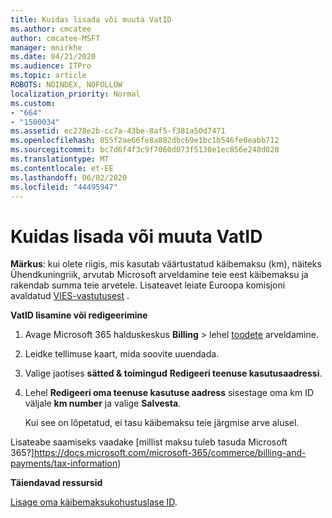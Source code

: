 ```yaml
---
title: Kuidas lisada või muuta VatID
ms.author: cmcatee
author: cmcatee-MSFT
manager: mnirkhe
ms.date: 04/21/2020
ms.audience: ITPro
ms.topic: article
ROBOTS: NOINDEX, NOFOLLOW
localization_priority: Normal
ms.custom:
- "664"
- "1500034"
ms.assetid: ec278e2b-cc7a-43be-8af5-f381a50d7471
ms.openlocfilehash: 855f2ae66fe8a882dbc69e1bc1b546fe6eabb712
ms.sourcegitcommit: bc7d6f4f3c9f7060d073f5130e1ec856e248d020
ms.translationtype: MT
ms.contentlocale: et-EE
ms.lasthandoff: 06/02/2020
ms.locfileid: "44495947"
---
```

# <a name="how-to-add-or-edit-a-vatid"></a>Kuidas lisada või muuta VatID

**Märkus**: kui olete riigis, mis kasutab väärtustatud käibemaksu (km), näiteks Ühendkuningriik, arvutab Microsoft arveldamine teie eest käibemaksu ja rakendab summa teie arvetele. Lisateavet leiate Euroopa komisjoni avaldatud [VIES-vastutusest](https://go.microsoft.com/fwlink/p/?LinkID=841741) .

**VatID lisamine või redigeerimine**

1. Avage Microsoft 365 halduskeskus **Billing** \> lehel [toodete](https://go.microsoft.com/fwlink/p/?linkid=842054) arveldamine.

2. Leidke tellimuse kaart, mida soovite uuendada.

3. Valige jaotises **sätted & toimingud** **Redigeeri teenuse kasutusaadressi**.

4. Lehel **Redigeeri oma teenuse kasutuse aadress** sisestage oma km ID väljale **km number** ja valige **Salvesta**.

    Kui see on lõpetatud, ei tasu käibemaksu teie järgmise arve alusel.

Lisateabe saamiseks vaadake [millist maksu tuleb tasuda Microsoft 365?]https://docs.microsoft.com/microsoft-365/commerce/billing-and-payments/tax-information)

**Täiendavad ressursid**

[Lisage oma käibemaksukohustuslase ID](https://docs.microsoft.com/microsoft-365/commerce/billing-and-payments/tax-information?view=o365-worldwide#add-your-vat-id-eu-countries-only).